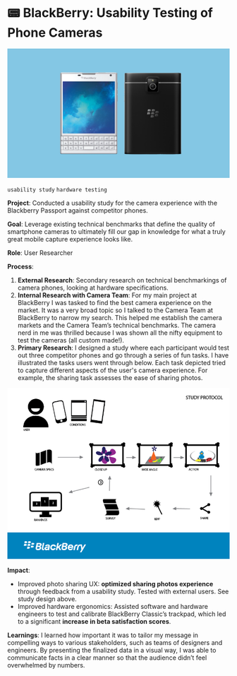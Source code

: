 <!--metadata
date = 2014-04-21
-->

# 📟 BlackBerry: Usability Testing of Phone Cameras

![blackberry](assets/images/blackberryhero.png)
<div class="tags">
  <code class="tag-yellow">usability study</code>
  <code class="tag-blue">hardware testing</code>
</div>


**Project**: Conducted a usability study for the camera experience with the Blackberry Passport against competitor phones.


**Goal**: Leverage existing technical benchmarks that define the quality of smartphone cameras to ultimately fill our gap in knowledge for what a truly great mobile capture experience looks like.

**Role**: User Researcher

**Process**:

1. **External Research**: Secondary research on technical benchmarkings of camera phones, looking at hardware specifications.
2. **Internal Research with Camera Team**: For my main project at BlackBerry I was tasked to find the best camera experience on the market. It was a very broad topic so I talked to the Camera Team at BlackBerry to narrow my search. This helped me establish the camera markets and the Camera Team’s technical benchmarks. The camera nerd in me was thrilled because I was shown all the nifty equipment to test the cameras (all custom made!).
3. **Primary Research**: I designed a study where each participant would test out three competitor phones and go through a series of fun tasks. I have illustrated the tasks users went through below. Each task depicted tried to capture different aspects of the user's camera experience. For example, the sharing task assesses the ease of sharing photos.

![blackberry](assets/images/camera_protocol_diagram.png)

**Impact**: 
- Improved photo sharing UX: **optimized sharing photos experience** through feedback from a usability study. Tested with external users. See study design above.
- Improved hardware ergonomics: Assisted software and hardware engineers to test and calibrate BlackBerry Classic’s trackpad, which led to a significant **increase in beta satisfaction scores**.

**Learnings**:
I learned how important it was to tailor my message in compelling ways to various stakeholders, such as teams of designers and engineers. By presenting the finalized data in a visual way, I was able to communicate facts in a clear manner so that the audience didn’t feel overwhelmed by numbers.
